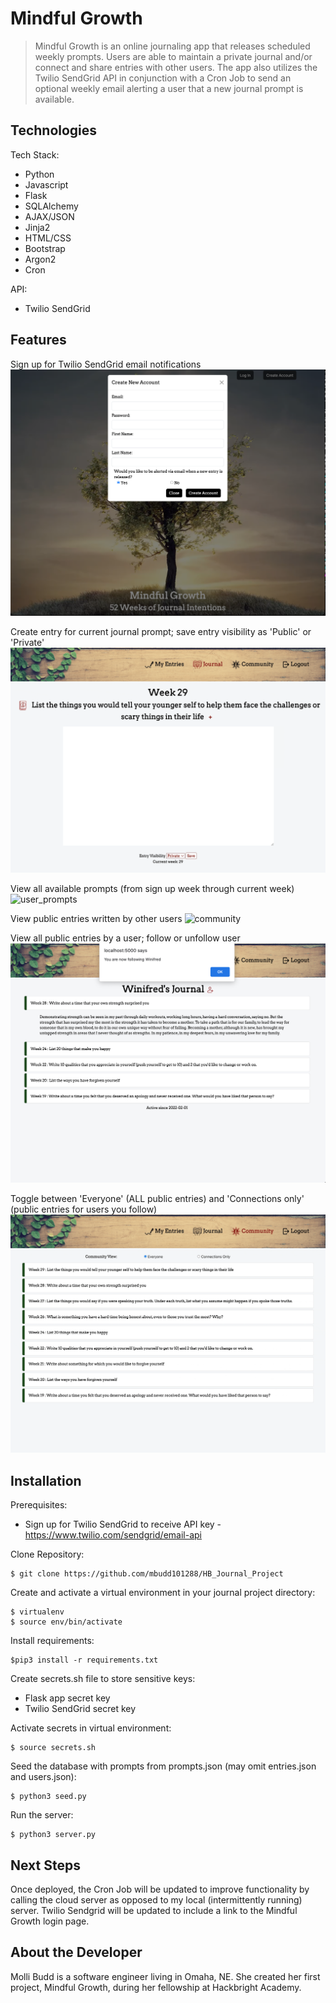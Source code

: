 # Mindful Growth
>Mindful Growth is an online journaling app that releases scheduled weekly prompts. Users are able to maintain a private journal and/or connect and share entries with other users. The app also utilizes the Twilio SendGrid API in conjunction with a Cron Job to send an optional weekly email alerting a user that a new journal prompt is available. 

## Technologies
Tech Stack: 
* Python
* Javascript
* Flask
* SQLAlchemy
* AJAX/JSON
* Jinja2
* HTML/CSS
* Bootstrap
* Argon2
* Cron

API: 
* Twilio SendGrid

## Features

Sign up for Twilio SendGrid email notifications 
![twilio](https://github.com/mbudd101288/HB_Journal_Project/blob/main/static/images/twilio.png)

Create entry for current journal prompt; save entry visibility as 'Public' or 'Private'
![journal](https://github.com/mbudd101288/HB_Journal_Project/blob/main/static/images/Journal.gif)

View all available prompts (from sign up week through current week)
![user_prompts](https://github.com/mbudd101288/HB_Journal_Project/blob/main/static/images/My_Entries.gif)

View public entries written by other users
![community](https://github.com/mbudd101288/HB_Journal_Project/blob/main/static/images/community.gif)

View all public entries by a user; follow or unfollow user
![follow](https://github.com/mbudd101288/HB_Journal_Project/blob/main/static/images/follow_user.png)

Toggle between 'Everyone' (ALL public entries) and 'Connections only' (public entries for users you follow)
![connection](https://github.com/mbudd101288/HB_Journal_Project/blob/main/static/images/connections_toggle.gif)

## Installation

Prerequisites:
* Sign up for Twilio SendGrid to receive API key - https://www.twilio.com/sendgrid/email-api

Clone Repository: 
```
$ git clone https://github.com/mbudd101288/HB_Journal_Project
```

Create and activate a virtual environment in your journal project directory:
```
$ virtualenv
$ source env/bin/activate
```

Install requirements:
```
$pip3 install -r requirements.txt
```

Create secrets.sh file to store sensitive keys:
* Flask app secret key 
* Twilio SendGrid secret key

Activate secrets in virtual environment:
```
$ source secrets.sh
```

Seed the database with prompts from prompts.json (may omit entries.json and users.json):
```
$ python3 seed.py
```

Run the server:
```
$ python3 server.py
```


## Next Steps
Once deployed, the Cron Job will be updated to improve functionality by calling the cloud server as opposed to my local (intermittently running) server. Twilio Sendgrid will be updated to include a link to the Mindful Growth login page. 

## About the Developer
Molli Budd is a software engineer living in Omaha, NE. She created her first project, Mindful Growth, during her fellowship at Hackbright Academy.


[twilio]: <https://github.com/mbudd101288/HB_Journal_Project/blob/main/static/images/twilio.png>

[journal]: <https://github.com/mbudd101288/HB_Journal_Project/blob/main/static/images/Journal.gif>

[user_prompts]: <https://github.com/mbudd101288/HB_Journal_Project/blob/main/static/images/My_Entries.gif>

[community]: <https://github.com/mbudd101288/HB_Journal_Project/blob/main/static/images/community.gif>

[follow]: <https://github.com/mbudd101288/HB_Journal_Project/blob/main/static/images/follow_user.png>

[connection]: <https://github.com/mbudd101288/HB_Journal_Project/blob/main/static/images/connections_toggle.gif>